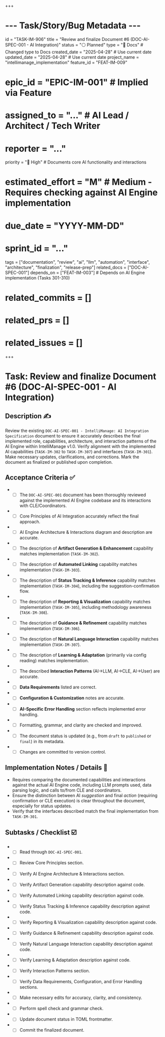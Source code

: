 +++
# --- Task/Story/Bug Metadata ---
id = "TASK-IM-906"
title = "Review and finalize Document #6 (DOC-AI-SPEC-001 - AI Integration)"
status = "⚪️ Planned"
type = "📖 Docs" # Changed type to Docs
created_date = "2025-04-28" # Use current date
updated_date = "2025-04-28" # Use current date
project_name = "intellimanage_implementation"
feature_id = "FEAT-IM-009"
# epic_id = "EPIC-IM-001" # Implied via Feature
# assigned_to = "..." # AI Lead / Architect / Tech Writer
# reporter = "..."
priority = "🔼 High" # Documents core AI functionality and interactions
# estimated_effort = "M" # Medium - Requires checking against AI Engine implementation
# due_date = "YYYY-MM-DD"
# sprint_id = "..."
tags = ["documentation", "review", "ai", "llm", "automation", "interface", "architecture", "finalization", "release-prep"]
related_docs = ["DOC-AI-SPEC-001"]
depends_on = ["FEAT-IM-003"] # Depends on AI Engine implementation (Tasks 301-310)
# related_commits = []
# related_prs = []
# related_issues = []
+++

# Task: Review and finalize Document #6 (DOC-AI-SPEC-001 - AI Integration)

## Description ✍️

Review the existing `DOC-AI-SPEC-001 - IntelliManage: AI Integration Specification` document to ensure it accurately describes the final implemented role, capabilities, architecture, and interaction patterns of the AI Engine within IntelliManage v1.0. Verify alignment with the implemented AI capabilities (`TASK-IM-302` to `TASK-IM-307`) and interfaces (`TASK-IM-301`). Make necessary updates, clarifications, and corrections. Mark the document as finalized or published upon completion.

## Acceptance Criteria ✅

*   - [ ] The `DOC-AI-SPEC-001` document has been thoroughly reviewed against the implemented AI Engine codebase and its interactions with CLE/Coordinators.
*   - [ ] Core Principles of AI Integration accurately reflect the final approach.
*   - [ ] AI Engine Architecture & Interactions diagram and description are accurate.
*   - [ ] The description of **Artifact Generation & Enhancement** capability matches implementation (`TASK-IM-302`).
*   - [ ] The description of **Automated Linking** capability matches implementation (`TASK-IM-303`).
*   - [ ] The description of **Status Tracking & Inference** capability matches implementation (`TASK-IM-304`), including the suggestion-confirmation flow.
*   - [ ] The description of **Reporting & Visualization** capability matches implementation (`TASK-IM-305`), including methodology awareness (`TASK-IM-308`).
*   - [ ] The description of **Guidance & Refinement** capability matches implementation (`TASK-IM-306`).
*   - [ ] The description of **Natural Language Interaction** capability matches implementation (`TASK-IM-307`).
*   - [ ] The description of **Learning & Adaptation** (primarily via config reading) matches implementation.
*   - [ ] The described **Interaction Patterns** (AI->LLM, AI->CLE, AI->User) are accurate.
*   - [ ] **Data Requirements** listed are correct.
*   - [ ] **Configuration & Customization** notes are accurate.
*   - [ ] **AI-Specific Error Handling** section reflects implemented error handling.
*   - [ ] Formatting, grammar, and clarity are checked and improved.
*   - [ ] The document status is updated (e.g., from `draft` to `published` or `final`) in its metadata.
*   - [ ] Changes are committed to version control.

## Implementation Notes / Details 📝

*   Requires comparing the documented capabilities and interactions against the actual AI Engine code, including LLM prompts used, data parsing logic, and calls to/from CLE and coordinators.
*   Ensure the distinction between AI *suggestion* and final *action* (requiring confirmation or CLE execution) is clear throughout the document, especially for status updates.
*   Verify that the interfaces described match the final implementation from `TASK-IM-301`.

## Subtasks / Checklist ☑️

*   - [ ] Read through `DOC-AI-SPEC-001`.
*   - [ ] Review Core Principles section.
*   - [ ] Verify AI Engine Architecture & Interactions section.
*   - [ ] Verify Artifact Generation capability description against code.
*   - [ ] Verify Automated Linking capability description against code.
*   - [ ] Verify Status Tracking & Inference capability description against code.
*   - [ ] Verify Reporting & Visualization capability description against code.
*   - [ ] Verify Guidance & Refinement capability description against code.
*   - [ ] Verify Natural Language Interaction capability description against code.
*   - [ ] Verify Learning & Adaptation description against code.
*   - [ ] Verify Interaction Patterns section.
*   - [ ] Verify Data Requirements, Configuration, and Error Handling sections.
*   - [ ] Make necessary edits for accuracy, clarity, and consistency.
*   - [ ] Perform spell check and grammar check.
*   - [ ] Update document status in TOML frontmatter.
*   - [ ] Commit the finalized document.